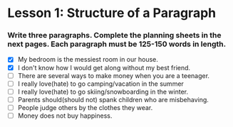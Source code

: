 # Lesson 1: Structure of a Paragraph

### Write three paragraphs. Complete the planning sheets in the next pages. Each paragraph must be 125-150 words in length.
 
- [x] My bedroom is the messiest room in our house.
- [x] I don't know how I would get along without my best friend.
- [ ] There are several ways to make money when you are a teenager.
- [ ] I really love(hate) to go camping/vacation in the summer
- [ ] I really love(hate) to go skiing/snowboarding in the winter.
- [ ] Parents should(should not) spank children who are misbehaving.
- [ ] People judge others by the clothes they wear.
- [ ] Money does not buy happiness.